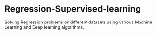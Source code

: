 # Regression-Supervised-learning
Solving Regression problems on different datasets using various Machine Learning and Deep learning algorithms. 
